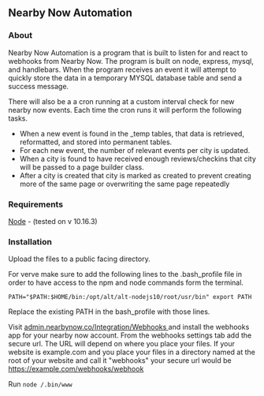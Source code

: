 Nearby Now Automation
---

### About

Nearby Now Automation is a program that is built to listen for and react to webhooks from Nearby Now.
The program is built on node, express, mysql, and handlebars.
When the program receives an event it will attempt to quickly store the data in a temporary MYSQL database table 
and send a success message. 

There will also be a a cron running at a custom interval check for new nearby now events. Each time the cron runs
it will perform the following tasks.


 - When a new event is found in the _temp tables, that data is retrieved, reformatted, and stored into permanent tables. 
 - For each new event, the number of relevant events per city is updated.
 - When a city is found to have received enough reviews/checkins that city will be passed to a page builder class.
 - After a city is created that city is marked as created to prevent creating more of the same page or overwriting the same page
 repeatedly

### Requirements

<a href="https://nodejs.org" target="_blank">Node</a> - (tested on v 10.16.3)

### Installation 

Upload the files to a public facing directory.

For verve make sure to add the following lines to the .bash_profile file in order to have access to the npm and node 
commands form the terminal.

`PATH="$PATH:$HOME/bin:/opt/alt/alt-nodejs10/root/usr/bin"
export PATH`

Replace the existing PATH in the bash_profile with those lines.

Visit 
<a href="https://admin.nearbynow.co/Integration/Webhooks" target="_blank">
admin.nearbynow.co/Integration/Webhooks
</a>
and install the webhooks app for your nearby now account.
From the webhooks settings tab add the secure url. The URL will depend on where you place your
files. If your website is example.com and you place your files in a directory named at the root of your website and call it "webhooks" your 
secure url would be https://example.com/webhooks/webhook

Run `node /.bin/www`